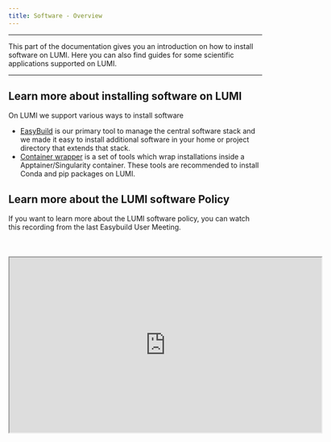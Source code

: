 ```yaml
---
title: Software - Overview
---
```


[easybuild]: ./installing/easybuild.md
[contwrapper]: ./containers/wrapper.md

---
This part of the documentation gives you an introduction on how to install software on LUMI. Here you can also find guides for some scientific applications supported on LUMI.

---

## Learn more about installing software on LUMI

On LUMI we support various ways to install software

 - [EasyBuild][easybuild] is our primary tool to manage the central software
   stack and we made it easy to install additional software in your home or
   project directory that extends that stack.
 - [Container wrapper][contwrapper] is a set of tools which wrap installations
   inside a Apptainer/Singularity container. These tools are recommended to 
   install Conda and pip packages on LUMI.


## Learn more about the LUMI software Policy

If you want to learn more about the LUMI software policy, you can watch this
recording from the last Easybuild User Meeting.

<iframe width="620" height="348" style="display: block; margin: 50px auto;"
src="https://www.youtube.com/embed/hZezVG6lJNk">
</iframe>

